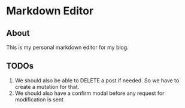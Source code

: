 # Markdown Editor

## About

This is my personal markdown editor for my blog.

## TODOs

1. We should also be able to DELETE a post if needed. So we have to create a
   mutation for that.
2. We should also have a confirm modal before any request for modification is sent
